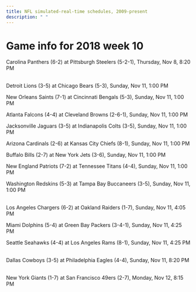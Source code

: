 ```yaml
---
title: NFL simulated-real-time schedules, 2009-present
description: " "
---
```


# Game info for 2018 week 10

Carolina Panthers (6-2) at Pittsburgh Steelers (5-2-1), Thursday, Nov 8, 8:20 PM

<br/>Detroit Lions (3-5) at Chicago Bears (5-3), Sunday, Nov 11, 1:00 PM

New Orleans Saints (7-1) at Cincinnati Bengals (5-3), Sunday, Nov 11, 1:00 PM

Atlanta Falcons (4-4) at Cleveland Browns (2-6-1), Sunday, Nov 11, 1:00 PM

Jacksonville Jaguars (3-5) at Indianapolis Colts (3-5), Sunday, Nov 11, 1:00 PM

Arizona Cardinals (2-6) at Kansas City Chiefs (8-1), Sunday, Nov 11, 1:00 PM

Buffalo Bills (2-7) at New York Jets (3-6), Sunday, Nov 11, 1:00 PM

New England Patriots (7-2) at Tennessee Titans (4-4), Sunday, Nov 11, 1:00 PM

Washington Redskins (5-3) at Tampa Bay Buccaneers (3-5), Sunday, Nov 11, 1:00 PM

<br/>Los Angeles Chargers (6-2) at Oakland Raiders (1-7), Sunday, Nov 11, 4:05 PM

Miami Dolphins (5-4) at Green Bay Packers (3-4-1), Sunday, Nov 11, 4:25 PM

Seattle Seahawks (4-4) at Los Angeles Rams (8-1), Sunday, Nov 11, 4:25 PM

<br/>Dallas Cowboys (3-5) at Philadelphia Eagles (4-4), Sunday, Nov 11, 8:20 PM

<br/>New York Giants (1-7) at San Francisco 49ers (2-7), Monday, Nov 12, 8:15 PM

